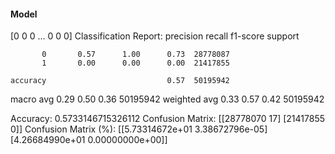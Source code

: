#### Model
[0 0 0 ... 0 0 0]
Classification Report:
              precision    recall  f1-score   support

           0       0.57      1.00      0.73  28778087
           1       0.00      0.00      0.00  21417855

    accuracy                           0.57  50195942
   macro avg       0.29      0.50      0.36  50195942
weighted avg       0.33      0.57      0.42  50195942

Accuracy: 0.5733146715326112
Confusion Matrix:
[[28778070       17]
 [21417855        0]]
Confusion Matrix (%):
[[5.73314672e+01 3.38672796e-05]
 [4.26684990e+01 0.00000000e+00]]
